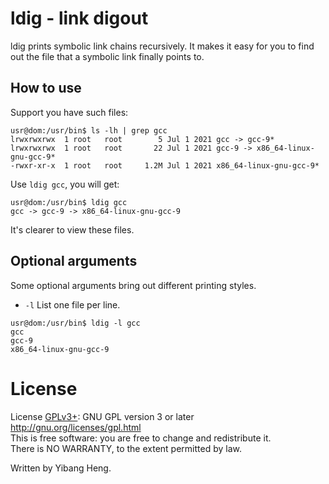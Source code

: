 # ldig - link digout
ldig prints symbolic link chains recursively. It makes it easy for you to find out the file that a symbolic link finally points to.  
## How to use
Support you have such files:  
```
usr@dom:/usr/bin$ ls -lh | grep gcc
lrwxrwxrwx  1 root   root        5 Jul 1 2021 gcc -> gcc-9*
lrwxrwxrwx  1 root   root       22 Jul 1 2021 gcc-9 -> x86_64-linux-gnu-gcc-9*
-rwxr-xr-x  1 root   root     1.2M Jul 1 2021 x86_64-linux-gnu-gcc-9*
```
Use `ldig gcc`, you will get:  
```
usr@dom:/usr/bin$ ldig gcc
gcc -> gcc-9 -> x86_64-linux-gnu-gcc-9
```
It's clearer to view these files.  
## Optional arguments
Some optional arguments bring out different printing styles.  
* `-l` List one file per line.
```
usr@dom:/usr/bin$ ldig -l gcc
gcc
gcc-9
x86_64-linux-gnu-gcc-9
```
# License
License [GPLv3+](LICENSE): GNU GPL version 3 or later <http://gnu.org/licenses/gpl.html>  
This is free software: you are free to change and redistribute it.  
There is NO WARRANTY, to the extent permitted by law.  

Written by Yibang Heng.  
